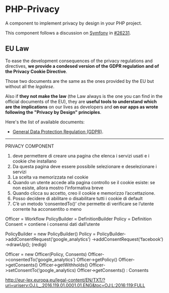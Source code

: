 # PHP-Privacy
A component to implement privacy by design in your PHP project.

This component follows a discussion on [Symfony](https://github.com/symfony/symfony) in [#26231](https://github.com/symfony/symfony/issues/26231).

EU Law
------

To ease the development consequences of the privacy regulations and directives, **we provide a condesed version of the GDPR regulation and of the Privacy Cookie Directive**.

Those two documents are the same as the ones provided by the EU but without all the *legalese*.

Also if **they not make the law** (the Law always is the one you can find in the official documents of the EU), they are **useful tools to understand which are the implications** on our lives as developers and **on our apps as wrote following the "Privacy by Design" principles**.

Here's the list of available documents:

- [General Data Protection Regulation (GDPR)](EU-law/GDPR-for-devs.md).

----------------------

PRIVACY COMPONENT

1. deve permettere di creare una pagina che elenca i servizi usati e i cookie che installano
2. Da questa pagina deve essere possibile selezionare e deselezionare i servizi
3. La scelta va memorizzata nel cookie
4. Quando un utente accede alla pagina controllo se il cookie esiste: se non esiste, allora mostro l’informativa breve
5. Quando clicca su accetto, creo il cookie e memorizzo l’accettazione.
6. Posso decidere di abilitare o disabilitare tutti i cookie di default
7. C’è un metodo ‘consentedTo()’ che permette di verificare se l’utente corrente ha acconsentito o meno

Officer = Workflow
PolicyBuilder = DefinitionBuilder
Policy = Definition
Consent = contiene i consensi dati dall’utente

PolicyBuilder = new PolicyBuilder()
Policy = PolicyBuilder->addConsentRequest(‘google_analytics’)
->addConsentRequest(‘facebook’)
->drawUp(); (redigi)

Officer = new Officer(Policy, Consents)
Officer->consentedTo(‘google_analytics’)
Officer->getPolicy()
Officer->getConsents()
Officer->getWithholds()
Officer->setConsentTo(‘google_analytics)
Officer->getConsents() : Consents

http://eur-lex.europa.eu/legal-content/EN/TXT/?uri=uriserv:OJ.L_.2016.119.01.0001.01.ENG&toc=OJ:L:2016:119:FULL

